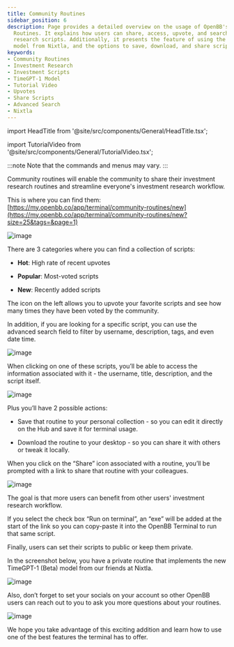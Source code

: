 ```yaml
---
title: Community Routines
sidebar_position: 6
description: Page provides a detailed overview on the usage of OpenBB's Community
  Routines. It explains how users can share, access, upvote, and search for investment
  research scripts. Additionally, it presents the feature of using the new TimeGPT-1
  model from Nixtla, and the options to save, download, and share scripts.
keywords:
- Community Routines
- Investment Research
- Investment Scripts
- TimeGPT-1 Model
- Tutorial Video
- Upvotes
- Share Scripts
- Advanced Search
- Nixtla
---
```


import HeadTitle from '@site/src/components/General/HeadTitle.tsx';

<HeadTitle title="Community Routines - Routines - Usage | OpenBB Terminal Docs" />

import TutorialVideo from '@site/src/components/General/TutorialVideo.tsx';

<TutorialVideo
    youtubeLink="https://www.youtube.com/embed/EXY9pqK4ixw?si=3B9O40_fW0TjjWXl"
    videoLegend="Short video on where you can find community routines"
/>

:::note
Note that the commands and menus may vary.
:::

Community routines will enable the community to share their investment research routines and streamline everyone's investment research workflow.

This is where you can find them: [https://my.openbb.co/app/terminal/community-routines/new](https://my.openbb.co/app/terminal/community-routines/new?size=25&tags=&page=1)

![image](https://github.com/OpenBB-finance/OpenBBTerminal/assets/25267873/5cbfb88d-7b7f-4ac6-bf0b-be245ce19317)

There are 3 categories where you can find a collection of scripts:

- **Hot**: High rate of recent upvotes

- **Popular**: Most-voted scripts

- **New**: Recently added scripts

The icon on the left allows you to upvote your favorite scripts and see how many times they have been voted by the community.

In addition, if you are looking for a specific script, you can use the advanced search field to filter by username, description, tags, and even date time.

![image](https://github.com/OpenBB-finance/OpenBBTerminal/assets/25267873/ecbc73ce-35b0-48b1-8fa4-ff6bd94db96f)

When clicking on one of these scripts, you’ll be able to access the information associated with it - the username, title, description, and the script itself.

![image](https://github.com/OpenBB-finance/OpenBBTerminal/assets/25267873/15f162b6-360d-4f1b-b300-55298ed82b99)

Plus you’ll have 2 possible actions:

- Save that routine to your personal collection - so you can edit it directly on the Hub and save it for terminal usage.

- Download the routine to your desktop - so you can share it with others or tweak it locally.

When you click on the “Share” icon associated with a routine, you’ll be prompted with a link to share that routine with your colleagues.

![image](https://github.com/OpenBB-finance/OpenBBTerminal/assets/25267873/c8d6ecc1-7704-47ef-9f74-b336480c9fa1)

The goal is that more users can benefit from other users' investment research workflow.

If you select the check box “Run on terminal”, an “exe” will be added at the start of the link so you can copy-paste it into the OpenBB Terminal to run that same script.

Finally, users can set their scripts to public or keep them private.

In the screenshot below, you have a private routine that implements the new TimeGPT-1 (Beta) model from our friends at Nixtla.

![image](https://github.com/OpenBB-finance/OpenBBTerminal/assets/25267873/a6326901-106c-4514-a9bc-68f659b867a9)

Also, don’t forget to set your socials on your account so other OpenBB users can reach out to you to ask you more questions about your routines.

![image](https://github.com/OpenBB-finance/OpenBBTerminal/assets/25267873/ace4c886-e521-46e5-a53a-736408dd096e)

We hope you take advantage of this exciting addition and learn how to use one of the best features the terminal has to offer.
